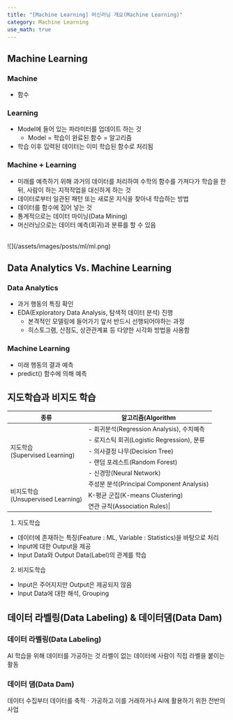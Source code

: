 ```yaml
---
title: "[Machine Learning] 머신러닝 개요(Machine Learning)"
category: Machine Learning
use_math: true
---
```


## Machine Learning
### Machine
- 함수

### Learning
- Model에 들어 있는 파라미터를 업데이트 하는 것
  - Model = 학습이 완료된 함수 = 알고리즘 
- 학습 이후 입력된 데이터는 이미 학습된 함수로 처리됨

### Machine + Learning
- 미래를 예측하기 위해 과거의 데이터를 처리하여 수학의 함수를 가져다가 학습을 한 뒤, 사람이 하는 지적작업을 대신하게 하는 것
- 데이터로부터 일관된 패턴 또는 새로운 지식을 찾아내 학습하는 방법
- 데이터를 함수에 집어 넣는 것
- 통계적으로는 데이터 마이닝(Data Mining)
- 머신러닝으로는 데이터 예측(회귀)과 분류를 할 수 있음

<br>
![](/assets/images/posts/ml/ml.png)
<br>

## Data Analytics Vs. Machine Learning
### Data Analytics
- 과거 행동의 특징 확인
- EDA(Exploratory Data Analysis, 탐색적 데이터 분석) 진행
    - 본격적인 모델링에 들어가기 앞서 반드시 선행되어야하는 과정
    - 히스토그램, 산점도, 상관관계표 등 다양한 시각화 방법을 사용함 
  
### Machine Learning
- 미래 행동의 결과 예측
- predict() 함수에 의해 예측

## 지도학습과 비지도 학습

<table>
    <thead>
        <th>종류</th>
        <th>알고리즘(Algorithm</th>
    </thead>
    <tbody>
        <tr>
            <td rowspan=5>지도학습<br>(Supervised Learning)</td>
            <td>- 회귀분석(Regression Analysis), 수치예측</td>
        </tr>
        <tr>
            <td>- 로지스틱 회귀(Logistic Regression), 분류</td>
        </tr>
        <tr>
            <td>- 의사결정 나무(Decision Tree)</td>
        </tr>
        <tr>
            <td>- 랜덤 포레스트(Random Forest)</td>
        </tr>
        <tr>
            <td>- 신경망(Neural Network)</td>
        </tr>
        <tr>
            <td rowspan=3>비지도학습<br>(Unsupervised Learning)</td>
            <td>주성분 분석(Principal Component Analysis)</td>
        </tr>
        <tr>
            <td>K-평균 군집(K-means Clustering)</td>
        </tr>
        <tr>
            <td>연관 규칙(Association Rules)|</td>
        </tr>
    </tbody>
</table>

1) 지도학습
- 데이터에 존재하는 특징(Feature : ML, Variable : Statistics)을 바탕으로 처리
- Input에 대한 Output을 제공
- Input Data와 Output Data(Label)의 관계를 학습

2) 비지도학습
- Input은 주어지지만 Output은 제공되지 않음
- Input Data에 대한 해석, Grouping

## 데이터 라벨링(Data Labeling) & 데이터댐(Data Dam)
### 데이터 라벨링(Data Labeling)
AI 학습을 위해 데이터를 가공하는 것
라벨이 없는 데이터에 사람이 직접 라벨을 붙이는 활동

### 데이터 댐(Data Dam)
데이터 수집부터 데이터를 축적ㆍ가공하고 이를 거래하거나 AI에 활용하기 위한 전반의 사업
